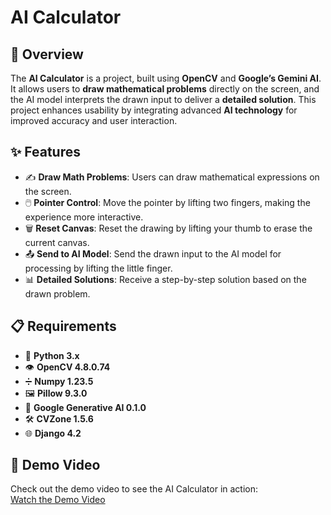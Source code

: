 # AI Calculator

## 📝 Overview
The **AI Calculator** is a project, built using **OpenCV** and **Google’s Gemini AI**. It allows users to **draw mathematical problems** directly on the screen, and the AI model interprets the drawn input to deliver a **detailed solution**. This project enhances usability by integrating advanced **AI technology** for improved accuracy and user interaction.

## ✨ Features
- ✍️ **Draw Math Problems**: Users can draw mathematical expressions on the screen.
- 🖱️ **Pointer Control**: Move the pointer by lifting two fingers, making the experience more interactive.
- 🗑️ **Reset Canvas**: Reset the drawing by lifting your thumb to erase the current canvas.
- 📤 **Send to AI Model**: Send the drawn input to the AI model for processing by lifting the little finger.
- 📊 **Detailed Solutions**: Receive a step-by-step solution based on the drawn problem.

## 📋 Requirements
- 🐍 **Python 3.x**
- 👁️ **OpenCV 4.8.0.74**
- ➗ **Numpy 1.23.5**
- 🖼️ **Pillow 9.3.0**
- 🤖 **Google Generative AI 0.1.0**
- 🛠️ **CVZone 1.5.6**
- 🌐 **Django 4.2**

## 🎥 Demo Video
Check out the demo video to see the AI Calculator in action:  
[Watch the Demo Video](https://drive.google.com/file/d/1UiZa65lu9K7govfAnKr3at1ZyCJY779w/view?usp=sharing)
